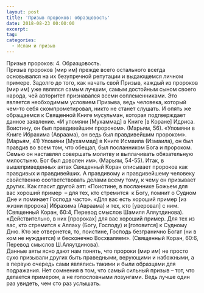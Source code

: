 ```yaml
---
layout: post
title: 'Призыв пророков: образцовость'
date: 2018-08-23 00:00:00
excerpt:
tag:
categories:
  - Ислам и призыв
---
```


Призыв пророков: 4. Образцовость.&nbsp;<br>Призыв пророков (мир им) прежде всего остального всегда основывался на их безупречной репутации и выдающемся личном примере. Задолго до того, как начать свой Призыв, каждый из пророков (мир им) уже являлся самым лучшим, самым достойным сыном своего народа, чей авторитет признавался всеми соплеменниками. Это является необходимым условием Призыва, ведь человека, который чем-то себя скомпрометировал, никто не станет слушать. И опять же обращаемся к Священной Книге мусульман, которая подтверждает данное заявление. &laquo;И упомяни [Мухаммад] в Книге [в Коране] Идриса. Воистину, он был правдивейшим пророком&raquo;. (Марьям, 56). &laquo;Упомяни в Книге Ибрахима (Авраама), он ведь был правдивейшим пророком&raquo;. (Марьям, 41) Упомяни [Мухаммад] в Книге Исмаила (Измаила), он был правдив во всем том, что обещал, был посланником Бога и пророком. Семью он наставлял совершать молитву и выплачивать обязательную милостыню. Бог был доволен им&raquo;. (Марьям, 54-55). Итак, в вышеприведенных аятах Священный Коран описывает пророков как правдивых и правдивейших. А правдивому и правдивейшему человеку свойственно соответствовать делами всему тому, к чему он призывает других. Как гласит другой аят: &laquo;Поистине, в посланнике Божьем для вас хороший пример &nbsp;– для тех, кто стремится &nbsp;к Богу, помнит о Судном Дне и поминает Господа часто&raquo;. &laquo;Для вас есть хороший пример [из жизни пророка] Ибрахима (Авраама) и тех, кто [уверовал] с ним. (Священный Коран, 60:4, Перевод смыслов Шамиля Аляутдинова).&nbsp;<br>&laquo;Действительно, в них [пророках] для вас хороший пример. Для тех из вас, кто стремится к Аллаху (Богу, Господу) и [готовится] к Судному Дню. Кто же отвернется, то, поистине, Господь безгранично Богат (ни в ком не нуждается) и бесконечно Восхваляем&raquo;. (Священный Коран, 60:6, Перевод смыслов Ш.Аляутдинова).<br>Данные аяты ясно дают нам понять, что пророки (мир им) не просто сухо призывали других быть праведными, верующими и набожными, а в первую очередь сами являлись такими и были образцами для подражания. Нет сомнения в том, что самый сильный призыв – тот, что делается примером, а не голословными лозунгами. Ведь лучше один раз увидеть, чем сто раз услышать.